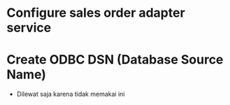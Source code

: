 # Configure sales order adapter service

# Create ODBC DSN (Database Source Name)
* Dilewat saja karena tidak memakai ini
